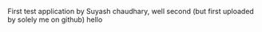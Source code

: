 First test application by Suyash chaudhary, well second (but first uploaded by solely me on github) hello